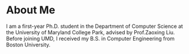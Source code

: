 About Me
======
I am a first-year Ph.D. student in the Department of Computer Science at the University of Maryland College Park, advised by Prof.Zaoxing Liu. Before joining UMD, I received my B.S. in Computer Engineering from Boston University.
